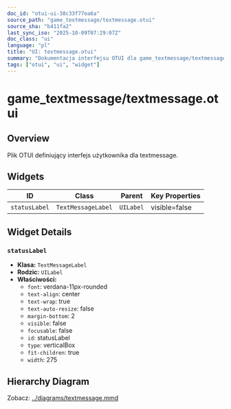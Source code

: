 ```yaml
---
doc_id: "otui-ui-38c33f77ea6a"
source_path: "game_textmessage/textmessage.otui"
source_sha: "b411fa2"
last_sync_iso: "2025-10-09T07:29:07Z"
doc_class: "ui"
language: "pl"
title: "UI: textmessage.otui"
summary: "Dokumentacja interfejsu OTUI dla game_textmessage/textmessage.otui"
tags: ["otui", "ui", "widget"]
---
```


# game_textmessage/textmessage.otui

## Overview

Plik OTUI definiujący interfejs użytkownika dla textmessage.

## Widgets

| ID | Class | Parent | Key Properties |
|----|-------|--------|----------------|
| `statusLabel` | `TextMessageLabel` | `UILabel` | visible=false |

## Widget Details

### `statusLabel`

- **Klasa:** `TextMessageLabel`
- **Rodzic:** `UILabel`
- **Właściwości:**
  - `font`: verdana-11px-rounded
  - `text-align`: center
  - `text-wrap`: true
  - `text-auto-resize`: false
  - `margin-bottom`: 2
  - `visible`: false
  - `focusable`: false
  - `id`: statusLabel
  - `type`: verticalBox
  - `fit-children`: true
  - `width`: 275

## Hierarchy Diagram

Zobacz: [../diagrams/textmessage.mmd](../diagrams/textmessage.mmd)
